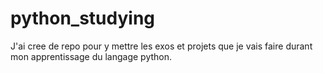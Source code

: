 # python_studying
J'ai cree de repo pour y mettre les exos et projets que je vais faire durant mon apprentissage du langage python.
